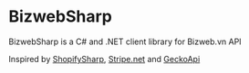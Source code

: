 # BizwebSharp
BizwebSharp is a C# and .NET client library for Bizweb.vn API

Inspired by [ShopifySharp](https://github.com/nozzlegear/ShopifySharp), [Stripe.net](https://github.com/jaymedavis/stripe.net) and [GeckoApi](https://github.com/ElijahGlover/GeckoApi)
